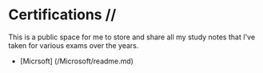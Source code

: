 # Certifications //

This is a public space for me to store and share all my study notes that I've taken for various exams over the years. 

  - [Micrsoft] (/Microsoft/readme.md)
